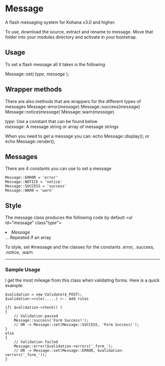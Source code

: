 # Message

A flash messaging system for Kohana v3.0 and higher.

To use, download the source, extract and rename to message. Move that folder into your modules directory and activate in your bootstrap.

## Usage
To set a flash message all it takes is the following

Message::set( _type_, _message_ );

## Wrapper methods
There are also methods that are wrappers for the different types of messages
	Message::error(_message_)
	Message::success(_message_)
	Message::notice(_message_)
	Message::warn(_message_)

_type_: Use a constant that can be found below   
_message_:  A message string or array of message strings

When you need to get a message you can:
	echo Message::display(); or
	echo Message::render();

## Messages

There are 4 constants you can use to set a message

	Message::ERROR = 'error'
	Message::NOTICE = 'notice'
	Message::SUCCESS = 'success'
	Message::WARN = 'warn'

## Style
The message class produces the following code by default
	<ul id="message" class"_type_">
		<li>_Message_</li>
		... Repeated if an array
	</ul>

To style, set #message and the classes for the constants
.error, .success, .notice, .warn

-----

### Sample Usage

I get the most mileage from this class when validating forms. Here is a quick example.

	$validation = new Validate($_POST);
	$validation->rule(.....) <-- Add rules

	if( $validation->check() )
	{
		// Validation passed
		Message::success('Form Success!');
		// OR -> Message::set(Message::SUCCESS, 'Form Success!');
	}
	else
	{
		// Validation failed
		Message::error($validation->errors('_form_');
		// OR -> Message::set(Message::ERROR, $validation->errors('_form_'));
	}
